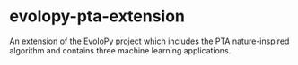 # evolopy-pta-extension
An extension of the EvoloPy project which includes the PTA nature-inspired algorithm and contains three machine learning applications.
